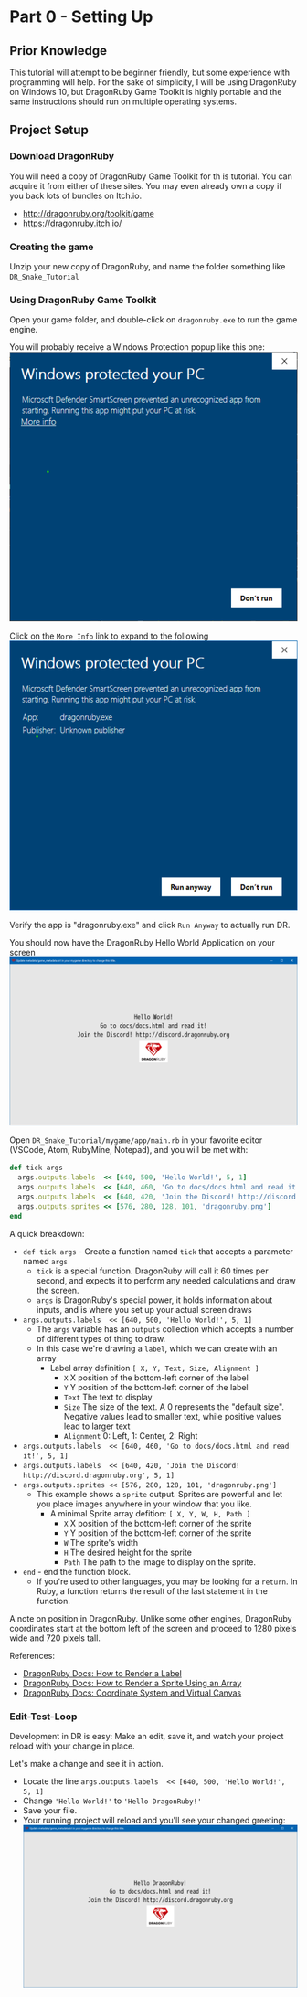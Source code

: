 # Part 0 - Setting Up

## Prior Knowledge
This tutorial will attempt to be beginner friendly, but some experience with programming will help.  For the sake of simplicity, I will be using DragonRuby on Windows 10, but DragonRuby Game Toolkit is highly portable and the same instructions should run on multiple operating systems. 

## Project Setup
### Download DragonRuby
You will need a copy of DragonRuby Game Toolkit for th is tutorial.
You can acquire it from either of these sites.  You may even already own a copy if you back lots of bundles on Itch.io. 

* http://dragonruby.org/toolkit/game
* https://dragonruby.itch.io/

### Creating the game
Unzip your new copy of DragonRuby, and name the folder something like `DR_Snake_Tutorial`

### Using DragonRuby Game Toolkit
Open your game folder, and double-click on `dragonruby.exe` to run the game engine.

You will probably receive a Windows Protection popup like this one:
![Windows Protection Dialog](../tutorial/Windows_Protect_1.png?raw=true "Windows Protection Dialog")

Click on the `More Info` link to expand to the following
![Windows Protection More Info](../tutorial/Windows_Protect_2.png?raw=true "Windows Protection More Info")

Verify the app is "dragonruby.exe" and click `Run Anyway` to actually run DR.

You should now have the DragonRuby Hello World Application on your screen
![Dragon Ruby Hello World](../tutorial/DRGTK_Default.png?raw=true "Hello World from DragonRuby Game Toolkit")

Open `DR_Snake_Tutorial/mygame/app/main.rb` in your favorite editor (VSCode, Atom, RubyMine, Notepad), and you will be met with:
```ruby
def tick args
  args.outputs.labels  << [640, 500, 'Hello World!', 5, 1]
  args.outputs.labels  << [640, 460, 'Go to docs/docs.html and read it!', 5, 1]
  args.outputs.labels  << [640, 420, 'Join the Discord! http://discord.dragonruby.org', 5, 1]
  args.outputs.sprites << [576, 280, 128, 101, 'dragonruby.png']
end
```

A quick breakdown:
* `def tick args`  -  Create a function named `tick` that accepts a parameter named `args`
  * `tick` is a special function.  DragonRuby will call it 60 times per second, and expects it to perform any needed calculations and draw the screen.
  * `args` is DragonRuby's special power, it holds information about inputs, and is where you set up your actual screen draws
* `args.outputs.labels  << [640, 500, 'Hello World!', 5, 1]`
  * The `args` variable has an `outputs` collection which accepts a number of different types of thing to draw.
  * In this case we're drawing a `label`, which we can create with an array
    * Label array definition `[ X, Y, Text, Size, Alignment ]`
      * `X`  X position of the bottom-left corner of the label
      * `Y`  Y position of the bottom-left corner of the label
      * `Text` The text to display
      * `Size` The size of the text.  A 0 represents the "default size".  Negative values lead to smaller text, while positive values lead to larger text
      * `Alignment`  0: Left, 1: Center, 2: Right
* `args.outputs.labels  << [640, 460, 'Go to docs/docs.html and read it!', 5, 1]`
* `args.outputs.labels  << [640, 420, 'Join the Discord! http://discord.dragonruby.org', 5, 1]`
* `args.outputs.sprites << [576, 280, 128, 101, 'dragonruby.png']`
  * This example shows a `sprite` output.   Sprites are powerful and let you place images anywhere in your window that you like.
    * A minimal Sprite array defition: `[ X, Y, W, H, Path ]`
      * `X`  X position of the bottom-left corner of the sprite
      * `Y`  Y position of the bottom-left corner of the sprite
      * `W`  The sprite's width
      * `H`  The desired height for the sprite
      * `Path`  The path to the image to display on the sprite.
* `end` - end the function block.
  * If you're used to other languages, you may be looking for a `return`.  In Ruby, a function returns the result of the last statement in the function.

A note on position in DragonRuby.  Unlike some other engines, DragonRuby coordinates start at the bottom left of the screen and proceed to 1280 pixels wide and 720 pixels tall.

References:
* [DragonRuby Docs: How to Render a Label](http://docs.dragonruby.org/#---how-to-render-a-label)
* [DragonRuby Docs: How to Render a Sprite Using an Array](http://docs.dragonruby.org/#---how-to-render-a-sprite-using-an-array)
* [DragonRuby Docs: Coordinate System and Virtual Canvas](http://docs.dragonruby.org/#---coordinate-system-and-virtual-canvas)

### Edit-Test-Loop
Development in DR is easy:  Make an edit, save it, and watch your project reload with your change in place.

Let's make a change and see it in action.
* Locate the line `args.outputs.labels  << [640, 500, 'Hello World!', 5, 1]`
* Change `'Hello World!'` to `'Hello DragonRuby!'`
* Save your file.
* Your running project will reload and you'll see your changed greeting:
  ![Dragon Ruby Hello](../tutorial/DRGTK_HelloDR.png?raw=true "Hello DragonRuby")

